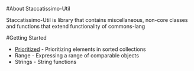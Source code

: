 #About Staccatissimo-Util 
 
 Staccatissimo-Util is library that contains miscellaneous, non-core classes and functions that extend functionality of commons-lang
 
#Getting Started
 
   * [Prioritized](./prioritized-by-example.html) - Prioritizing elements in sorted collections
   * Range - Expressing a range of comparable objects 
   * Strings - String functions
 